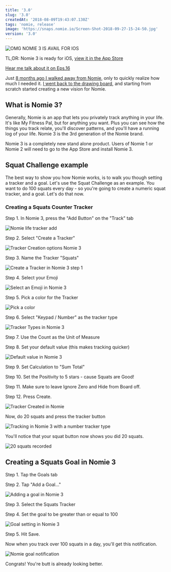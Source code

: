 ```yaml
---
title: '3.0'
slug: '3.0'
createdAt: '2018-08-09T19:43:07.130Z'
tags: 'nomie, release'
image: 'https://snaps.nomie.io/Screen-Shot-2018-09-27-15-24-50.jpg'
version: '3.0'
---
```


![OMG NOMIE 3 IS AVAIL FOR IOS](https://snaps.nomie.io/Screen-Shot-2018-09-20-20-27-34.png)

TL;DR: Nomie 3 is ready for iOS, [view it in the App Store](https://itunes.apple.com/us/app/nomie-3/id1350582411?ls=1&mt=8)

<a href="/podcast/16-nomie-release-3-for-ios-is" class="n-button">Hear me talk about it on Eps.16</a>

Just [8 months ago I walked away from Nomie](https://www.reddit.com/r/nomie/comments/7cyi01/this_feels_like_the_end/), only to quickly realize how much I needed it. [I went back to the drawing board](https://www.reddit.com/r/nomie/comments/7hl2th/this_feels_like_the_beginning/), and starting from scratch started creating a new vision for Nomie.

## What is Nomie 3?

Generally, Nomie is an app that lets you privately track anything in your life. It's like My Fitness Pal, but for anything you want. Plus you can see how the things you track relate, you'll discover patterns, and you'll have a running log of your life. Nomie 3 is the 3rd generation of the Nomie brand.

Nomie 3 is a completely new stand alone product. Users of Nomie 1 or Nomie 2 will need to go to the App Store and install Nomie 3.

## Squat Challenge example

The best way to show you how Nomie works, is to walk you though setting a tracker and a goal. Let's use the Squat Challenge as an example. You want to do 100 squats every day - so you're going to create a numeric squat tracker, and a goal. Let's do that now.

### Creating a Squats Counter Tracker

Step 1. In Nomie 3, press the "Add Button" on the "Track" tab

![Nomie life tracker add](https://snaps.nomie.io/Screen-Shot-2018-08-09-18-25-41.png)

Step 2. Select "Create a Tracker"

![Tracker Creation options Nomie 3](https://snaps.nomie.io/Screen-Shot-2018-08-09-18-26-38.png)

Step 3. Name the Tracker "Squats"

![Create a Tracker in Nomie 3 step 1](https://snaps.nomie.io/Screen-Shot-2018-08-09-18-27-33.png)

Step 4. Select your Emoji

![Select an Emoji in Nomie 3](https://snaps.nomie.io/Screen-Shot-2018-08-09-18-28-59.png)

Step 5. Pick a color for the Tracker

![Pick a color](https://snaps.nomie.io/Screen-Shot-2018-08-09-18-30-22.png)

Step 6. Select "Keypad / Number" as the tracker type

![Tracker Types in Nomie 3](https://snaps.nomie.io/Screen-Shot-2018-08-09-18-30-42.png)

Step 7. Use the Count as the Unit of Measure

Step 8. Set your default value (this makes tracking quicker)

![Default value in Nomie 3](https://snaps.nomie.io/Screen-Shot-2018-08-09-18-32-42.png)

Step 9. Set Calculation to "Sum Total"

Step 10. Set the Positivity to 5 stars - cause Squats are Good!

Step 11. Make sure to leave Ignore Zero and Hide from Board off.

Step 12. Press Create.

![Tracker Created in Nomie](https://snaps.nomie.io/Screen-Shot-2018-08-09-18-34-48.png)

Now, do 20 squats and press the tracker button

![Tracking in Nomie 3 with a number tracker type](https://snaps.nomie.io/Screen-Shot-2018-08-09-18-35-28.png)

You'll notice that your squat button now shows you did 20 squats.

![20 squats recorded](https://snaps.nomie.io/Screen-Shot-2018-08-09-18-36-18.png)

## Creating a Squats Goal in Nomie 3

Step 1. Tap the Goals tab

Step 2. Tap "Add a Goal..."

![Adding a goal in Nomie 3](https://snaps.nomie.io/Screen-Shot-2018-08-09-18-38-22.png)

Step 3. Select the Squats Tracker

Step 4. Set the goal to be greater than or equal to 100

![Goal setting in Nomie 3](https://snaps.nomie.io/Screen-Shot-2018-08-09-18-39-55.png)

Step 5. Hit Save.

Now when you track over 100 squats in a day, you'll get this notification.

![Nomie goal notification](https://snaps.nomie.io/Screen-Shot-2018-08-09-18-40-34.png)

Congrats! You're butt is already looking better.
